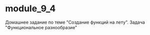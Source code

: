 # module_9_4
Домашнее задание по теме "Создание функций на лету". Задача "Функциональное разнообразие"
